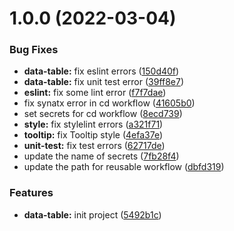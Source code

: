 # 1.0.0 (2022-03-04)


### Bug Fixes

* **data-table:** fix eslint errors ([150d40f](https://github.com/growingio/gio-design-table/commit/150d40fea1c3ea273577188675eafd965cfc6b12))
* **data-table:** fix unit test error ([39ff8e7](https://github.com/growingio/gio-design-table/commit/39ff8e7c854e68a7ee81446b71042b2216d8e4fc))
* **eslint:** fix some lint error ([f7f7dae](https://github.com/growingio/gio-design-table/commit/f7f7dae133d8e3d2ef96c4eed90f9b78c7036cea))
* fix synatx error in cd workflow ([41605b0](https://github.com/growingio/gio-design-table/commit/41605b0814bd81412ca61dff4a3ef934a46493b6))
* set secrets for cd workflow ([8ecd739](https://github.com/growingio/gio-design-table/commit/8ecd739d9b72e9473cd85b19d2cc3ca0fafdd5be))
* **style:** fix stylelint errors ([a321f71](https://github.com/growingio/gio-design-table/commit/a321f71e7ed1869e5cfaff3c9f8ffca263f9fe8b))
* **tooltip:** fix Tooltip style ([4efa37e](https://github.com/growingio/gio-design-table/commit/4efa37e26906bfca5d52f4799f92e3e9547a2415))
* **unit-test:** fix test errors ([62717de](https://github.com/growingio/gio-design-table/commit/62717decb3288caf822381be0e2f981b784dac5c))
* update the name of secrets ([7fb28f4](https://github.com/growingio/gio-design-table/commit/7fb28f4414a7fe8cd96612689939785d842b92f5))
* update the path for reusable workflow ([dbfd319](https://github.com/growingio/gio-design-table/commit/dbfd31952309f3c04609842420b6324490f93023))


### Features

* **data-table:** init project ([5492b1c](https://github.com/growingio/gio-design-table/commit/5492b1ccbd2cd7ab28212d1b260c3a7b70b9594c))
